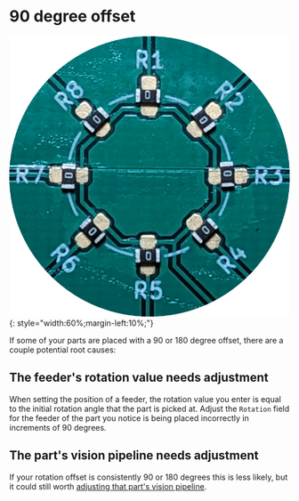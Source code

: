 # 90 degree offset

![parts rotated 90 degrees from their intended rotation](img/feeder-rotation.png){: style="width:60%;margin-left:10%;"}

If some of your parts are placed with a 90 or 180 degree offset, there are a couple potential root causes:

## The feeder's rotation value needs adjustment

When setting the position of a feeder, the rotation value you enter is equal to the initial rotation angle that the part is picked at. Adjust the `Rotation` field for the feeder of the part you notice is being placed incorrectly in increments of 90 degrees.

## The part's vision pipeline needs adjustment

If your rotation offset is consistently 90 or 180 degrees this is less likely, but it could still worth [adjusting that part's vision pipeline](../../vision-pipeline-adjustment/5-part-identification-pipeline.md).
